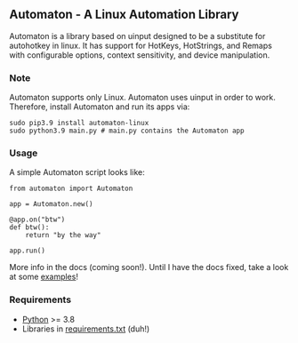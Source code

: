 ## Automaton - A Linux Automation Library

Automaton is a library based on uinput designed to be a substitute for autohotkey in linux.
It has support for HotKeys, HotStrings, and Remaps with configurable options, context sensitivity, and device manipulation.

### Note
Automaton supports only Linux.
Automaton uses uinput in order to work. Therefore, install Automaton and run its apps via:
```shell
sudo pip3.9 install automaton-linux
sudo python3.9 main.py # main.py contains the Automaton app
```

### Usage
A simple Automaton script looks like:
```python3
from automaton import Automaton

app = Automaton.new()

@app.on("btw")
def btw():
    return "by the way"
    
app.run()
```
More info in the docs (coming soon!). Until I have the docs fixed, take a look at some [examples](https://github.com/Abdul-Muiz-Iqbal/Automaton/tree/main/examples)!

### Requirements
- [Python](https://python.org/download) >= 3.8
- Libraries in [requirements.txt](https://github.com/Abdul-Muiz-Iqbal/Automaton/blob/main/requirements.txt) (duh!)
